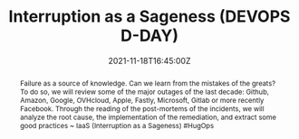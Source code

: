 ---
title: Interruption as a Sageness (DEVOPS D-DAY)

event: DEVOPS D-DAY, 6 edition
event_url: https://www.2021-devops-dday.com/

location: Orange Velodrome
address:
  street: 3 Boulevard Michelet
  city: Marseille
  region: Bouches-du-Rhône
  postcode: '13008'
  country: France

summary: Halloween is over, but which one of DNS or BGP is scarier?
abstract: "Failure as a source of knowledge. Can we learn from the mistakes of the greats?
To do so, we will review some of the major outages of the last decade: Github, Amazon, Google, OVHcloud, Apple, Fastly, Microsoft, Gitlab or more recently Facebook. Through the reading of the post-mortems of the incidents, we will analyze the root cause, the implementation of the remediation, and extract some good practices

~ IaaS (Interruption as a Sageness) #HugOps"

date: "2021-11-18T16:45:00Z"
date_end: "2021-11-18T17:25:00Z"
all_day: false

publishDate: "2021-10-16T00:00:00Z"

authors: [David Aparicio]
tags: [Cloud, SRE]

featured: false

image:
  caption: 'Image credit: [**DEVOPS D-DAY #6**](https://www.2021-devops-dday.com/)'
  focal_point: Right

links: 
- icon: comments
  icon_pack: fas
  name: openfeedback.io
  url: https://openfeedback.io/O0JgOh7607hrFK6xomd6/2021-11-18/SIE6sm17zZIewvX5vO9G
url_code: ""
url_pdf: ""
url_slides: "talks/DevOpsDDay2021_IaaS.pdf"
url_video: "https://www.youtube.com/watch?v=tll9gsDLuLM"

slides: ""
projects: []
---